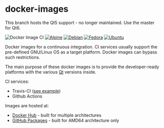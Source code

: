 # docker-images

This branch hosts the Qt5 support - no longer maintained. Use the master for Qt6.

![Docker Image CI](https://github.com/vookimedlo/docker-images/workflows/Docker%20Image%20CI/badge.svg)
[![Alpine](https://img.shields.io/badge/Alpine-blueviolet?&logo=alpine-linux)](/qt/alpine)
[![Debian](https://img.shields.io/badge/Debian-blueviolet?&logo=debian)](/qt/debian)
[![Fedora](https://img.shields.io/badge/Fedora-blueviolet?&logo=fedora)](/qt/fedora)
[![Ubuntu](https://img.shields.io/badge/Ubuntu-blueviolet?&logo=ubuntu)](/qt/ubuntu)

Docker images for a continuous integration. CI services usually support the pre-defined GNU/Linux OS as a target platform. Docker images can bypass such restrictions.

The main purpose of these docker images is to provide the developer-ready platforms with the various [Qt][4] versions inside.

CI services:
- Travis-CI ([see example][3])
- Github Actions

Images are hosted at:
 - [Docker Hub][1] - built for multiple architectures
 - [GitHub Packages][2] - built for AMD64 architecture only

 
 
 
 [1]: https://hub.docker.com/u/vookimedlo/
 [2]: https://github.com/vookimedlo?tab=packages&repo_name=docker-images
 [3]: https://travis-ci.org/github/vookimedlo/vooki-image-viewer
 [4]: https://www.qt.io/
 
 
 
 
 
